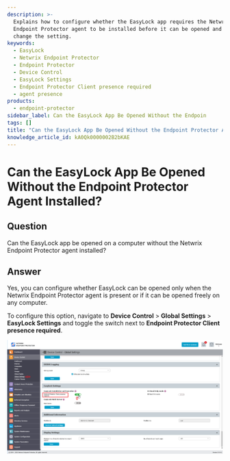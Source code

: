 ```yaml
---
description: >-
  Explains how to configure whether the EasyLock app requires the Netwrix
  Endpoint Protector agent to be installed before it can be opened and where to
  change the setting.
keywords:
  - EasyLock
  - Netwrix Endpoint Protector
  - Endpoint Protector
  - Device Control
  - EasyLock Settings
  - Endpoint Protector Client presence required
  - agent presence
products:
  - endpoint-protector
sidebar_label: Can the EasyLock App Be Opened Without the Endpoin
tags: []
title: "Can the EasyLock App Be Opened Without the Endpoint Protector Agent Installed?"
knowledge_article_id: kA0Qk0000002B2bKAE
---
```


# Can the EasyLock App Be Opened Without the Endpoint Protector Agent Installed?

## Question
Can the EasyLock app be opened on a computer without the Netwrix Endpoint Protector agent installed?

## Answer
Yes, you can configure whether EasyLock can be opened only when the Netwrix Endpoint Protector agent is present or if it can be opened freely on any computer.

To configure this option, navigate to **Device Control** > **Global Settings** > **EasyLock Settings** and toggle the switch next to **Endpoint Protector Client presence required**.

![Endpoint Protector Client presence required setting in EasyLock Settings](./images/ka0Qk000000EaBh_0EMQk00000CD9g6.png)
